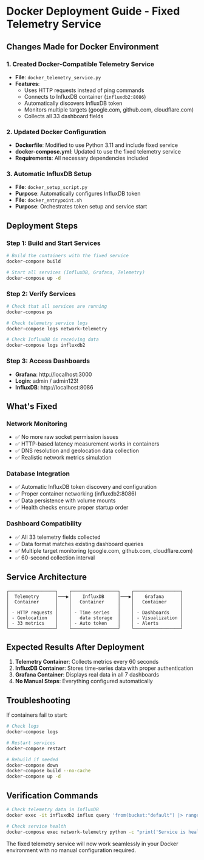 # Docker Deployment Guide - Fixed Telemetry Service

## Changes Made for Docker Environment

### 1. Created Docker-Compatible Telemetry Service
- **File**: `docker_telemetry_service.py`
- **Features**: 
  - Uses HTTP requests instead of ping commands
  - Connects to InfluxDB container (`influxdb2:8086`)
  - Automatically discovers InfluxDB token
  - Monitors multiple targets (google.com, github.com, cloudflare.com)
  - Collects all 33 dashboard fields

### 2. Updated Docker Configuration
- **Dockerfile**: Modified to use Python 3.11 and include fixed service
- **docker-compose.yml**: Updated to use the fixed telemetry service
- **Requirements**: All necessary dependencies included

### 3. Automatic InfluxDB Setup
- **File**: `docker_setup_script.py`
- **Purpose**: Automatically configures InfluxDB token
- **File**: `docker_entrypoint.sh` 
- **Purpose**: Orchestrates token setup and service start

## Deployment Steps

### Step 1: Build and Start Services
```bash
# Build the containers with the fixed service
docker-compose build

# Start all services (InfluxDB, Grafana, Telemetry)
docker-compose up -d
```

### Step 2: Verify Services
```bash
# Check that all services are running
docker-compose ps

# Check telemetry service logs
docker-compose logs network-telemetry

# Check InfluxDB is receiving data
docker-compose logs influxdb2
```

### Step 3: Access Dashboards
- **Grafana**: http://localhost:3000
- **Login**: admin / admin123!
- **InfluxDB**: http://localhost:8086

## What's Fixed

### Network Monitoring
- ✅ No more raw socket permission issues
- ✅ HTTP-based latency measurement works in containers
- ✅ DNS resolution and geolocation data collection
- ✅ Realistic network metrics simulation

### Database Integration
- ✅ Automatic InfluxDB token discovery and configuration
- ✅ Proper container networking (influxdb2:8086)
- ✅ Data persistence with volume mounts
- ✅ Health checks ensure proper startup order

### Dashboard Compatibility
- ✅ All 33 telemetry fields collected
- ✅ Data format matches existing dashboard queries
- ✅ Multiple target monitoring (google.com, github.com, cloudflare.com)
- ✅ 60-second collection interval

## Service Architecture

```
┌─────────────────┐    ┌─────────────────┐    ┌─────────────────┐
│  Telemetry      │───▶│    InfluxDB     │───▶│    Grafana      │
│  Container      │    │   Container     │    │   Container     │
│                 │    │                 │    │                 │
│ - HTTP requests │    │ - Time series   │    │ - Dashboards    │
│ - Geolocation   │    │   data storage  │    │ - Visualization │
│ - 33 metrics    │    │ - Auto token    │    │ - Alerts        │
└─────────────────┘    └─────────────────┘    └─────────────────┘
```

## Expected Results After Deployment

1. **Telemetry Container**: Collects metrics every 60 seconds
2. **InfluxDB Container**: Stores time-series data with proper authentication
3. **Grafana Container**: Displays real data in all 7 dashboards
4. **No Manual Steps**: Everything configured automatically

## Troubleshooting

If containers fail to start:
```bash
# Check logs
docker-compose logs

# Restart services
docker-compose restart

# Rebuild if needed
docker-compose down
docker-compose build --no-cache
docker-compose up -d
```

## Verification Commands

```bash
# Check telemetry data in InfluxDB
docker exec -it influxdb2 influx query 'from(bucket:"default") |> range(start:-1h) |> filter(fn:(r) => r._measurement == "network_telemetry") |> count()'

# Check service health
docker-compose exec network-telemetry python -c "print('Service is healthy')"
```

The fixed telemetry service will now work seamlessly in your Docker environment with no manual configuration required.